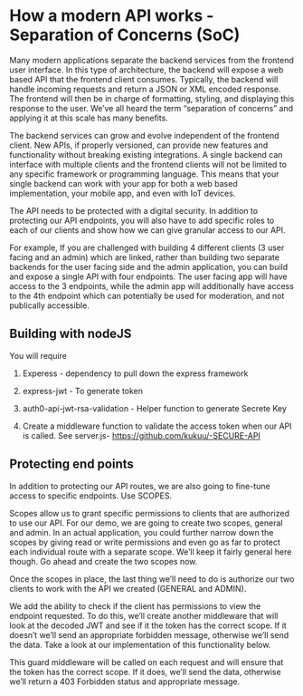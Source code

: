 # How a modern API works - Separation of Concerns (SoC)

Many modern applications separate the backend services from the frontend user interface. In this type of architecture, the backend will expose a web based API that the frontend client consumes. Typically, the backend will handle incoming requests and return a JSON or XML encoded response. The frontend will then be in charge of formatting, styling, and displaying this response to the user. We’ve all heard the term “separation of concerns” and applying it at this scale has many benefits.

The backend services can grow and evolve independent of the frontend client. New APIs, if properly versioned, can provide new features and functionality without breaking existing integrations. A single backend can interface with multiple clients and the frontend clients will not be limited to any specific framework or programming language. This means that your single backend can work with your app for both a web based implementation, your mobile app, and even with IoT devices.

The API needs to be protected with a digital security. In addition to protecting our API endpoints, you will also have to add specific roles to each of our clients and show how we can give granular access to our API.

For example, If you are challenged with building 4 different clients (3 user facing and an admin) which are linked, rather than building two separate backends for the user facing side and the admin application, you can  build and expose a single API with four endpoints. The user facing app will have access to the 3 endpoints, while the admin app will additionally have access to the 4th endpoint which can potentially be used for moderation, and not  publically accessible. 

## Building with nodeJS

You will require

1. Experess - dependency to pull down the express framework

2. express-jwt - To generate token

3. auth0-api-jwt-rsa-validation - Helper function to generate Secrete Key

4. Create a middleware function to validate the access token when our API is called. See server.js- https://github.com/kukuu/-SECURE-API


## Protecting end points

In addition to protecting our API routes, we are also going to fine-tune access to specific endpoints. Use SCOPES.

Scopes allow us to grant specific permissions to clients that are authorized to use our API. For our demo, we are going to create two scopes, general and admin. In an actual application, you could further narrow down the scopes by giving read or write permissions and even go as far to protect each individual route with a separate scope. We’ll keep it fairly general here though. Go ahead and create the two scopes now.

Once the  scopes in place, the last thing we’ll need to do is authorize our two clients to work with the API we created (GENERAL and ADMIN).

We add the ability to check if the client has permissions to view the endpoint requested. To do this, we’ll create another middleware that will look at the decoded JWT and see if it the token has the correct scope. If it doesn’t we’ll send an appropriate forbidden message, otherwise we’ll send the data. Take a look at our implementation of this functionality below.

This guard middleware will be called on each request and will ensure that the token has the correct scope. If it does, we’ll send the data, otherwise we’ll return a 403 Forbidden status and appropriate message.
